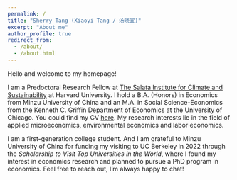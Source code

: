 ```yaml
---
permalink: /
title: "Sherry Tang (Xiaoyi Tang / 汤晓宜)"
excerpt: "About me"
author_profile: true
redirect_from: 
  - /about/
  - /about.html
---
```


Hello and welcome to my homepage!

I am a Predoctoral Research Fellow at [The Salata Institute for Climate and Sustainability](https://salatainstitute.harvard.edu/) at Harvard University. I hold a B.A. (Honors) in Economics from Minzu University of China and an M.A. in Social Science-Economics from the Kenneth C. Griffin Department of Economics at the University of Chicago. You could find my CV [here](/files/CV.pdf). My research interests lie in the field of applied microeconomics, environmental economics and labor economics. 

I am a first-generation college student. And I am grateful to Minzu University of China for funding my visiting to UC Berkeley in 2022 through the *Scholarship to Visit Top Universities in the World*, where I found my interest in economics research and planned to pursue a PhD program in economics. Feel free to reach out, I’m always happy to chat!


